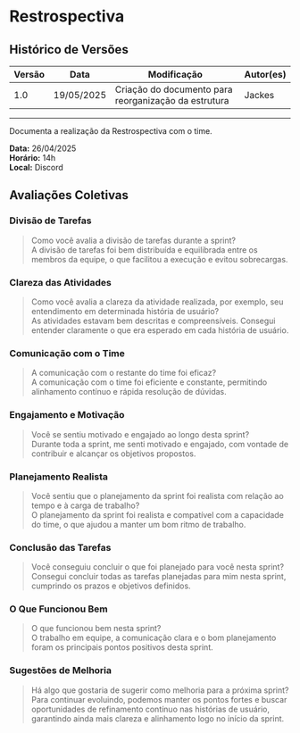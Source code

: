 # Restrospectiva 

## Histórico de Versões

| Versão | Data       | Modificação                | Autor(es)         |
|--------|------------|----------------------------|-------------------|
|   1.0  | 19/05/2025 | Criação do documento para reorganização da estrutura    | Jackes         |

---

Documenta a realização da Restrospectiva com o time.

**Data:** 26/04/2025      
**Horário:** 14h         
**Local:** Discord 

## Avaliações Coletivas

### Divisão de Tarefas  
> Como você avalia a divisão de tarefas durante a sprint?  
A divisão de tarefas foi bem distribuída e equilibrada entre os membros da equipe, o que facilitou a execução e evitou sobrecargas.

### Clareza das Atividades  
> Como você avalia a clareza da atividade realizada, por exemplo, seu entendimento em determinada história de usuário?  
As atividades estavam bem descritas e compreensíveis. Consegui entender claramente o que era esperado em cada história de usuário.

### Comunicação com o Time  
> A comunicação com o restante do time foi eficaz?  
A comunicação com o time foi eficiente e constante, permitindo alinhamento contínuo e rápida resolução de dúvidas.

### Engajamento e Motivação  
> Você se sentiu motivado e engajado ao longo desta sprint?  
Durante toda a sprint, me senti motivado e engajado, com vontade de contribuir e alcançar os objetivos propostos.

### Planejamento Realista  
> Você sentiu que o planejamento da sprint foi realista com relação ao tempo e à carga de trabalho?  
O planejamento da sprint foi realista e compatível com a capacidade do time, o que ajudou a manter um bom ritmo de trabalho.

### Conclusão das Tarefas  
> Você conseguiu concluir o que foi planejado para você nesta sprint?  
Consegui concluir todas as tarefas planejadas para mim nesta sprint, cumprindo os prazos e objetivos definidos.

### O Que Funcionou Bem  
> O que funcionou bem nesta sprint?  
O trabalho em equipe, a comunicação clara e o bom planejamento foram os principais pontos positivos desta sprint.

### Sugestões de Melhoria  
> Há algo que gostaria de sugerir como melhoria para a próxima sprint?  
Para continuar evoluindo, podemos manter os pontos fortes e buscar oportunidades de refinamento contínuo nas histórias de usuário, garantindo ainda mais clareza e alinhamento logo no início da sprint. 